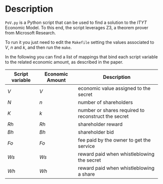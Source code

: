# Description

`PoV.py` is a Python script that can be used to find a solution to the
_ITYT_ Economic Model. To this end, the script leverages Z3, a theorem
prover from Microsoft Research.

To run it you just need to edit the `Makefile` setting the values
associated to _V_, _n_ and _k_, and then run the `make`.

In the following you can find a list of mappings that bind each script
variable to the related economic amount, as described in the paper.

| Script variable | Economic Amount | Description                                         |
|-----------------|-----------------|-----------------------------------------------------|
| _V_             | _V_             | economic value assigned to the secret               |
| _N_             | _n_             | number of shareholders                              |
| _K_             | _k_             | number or shares required to reconstruct the secret |
| _Rh_            | _Rh_            | shareholder reward                                  |
| _Bh_            | _Bh_            | shareholder bid                                     |
| _Fo_            | _Fo_            | fee paid by the owner to get the service            |
| _Ws_            | _Ws_            | reward paid when whistleblowing the secret          |
| _Wh_            | _Wh_            | reward paid when whistleblowing a share             |
